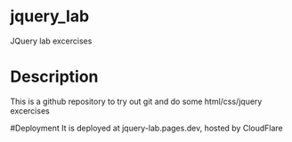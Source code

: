 # jquery_lab
JQuery lab excercises

# Description
This is a github repository to try out git and do some html/css/jquery excercises

#Deployment
It is deployed at jquery-lab.pages.dev, hosted by CloudFlare
